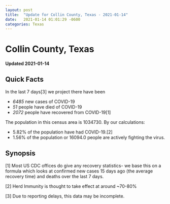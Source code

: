 ```yaml
---
layout: post
title:  "Update for Collin County, Texas - 2021-01-14"
date:   2021-01-14 01:01:29 -0600
categories: Texas
---
```


# Collin County, Texas
#### Updated 2021-01-14

## Quick Facts

In the last 7 days[3] we project there have been
- *6485* new cases of COVID-19
- *51* people have died of COVID-19
- *2072* people have recovered from COVID-19[1]

The population in this census area is 1034730. By our calculations:
- 5.82% of the population have had COVID-19.[2]
- 1.56% of the population or 16094.0 people are actively fighting the virus.

## Synopsis




[1] Most US CDC offices do give any recovery statistics- we base this on a formula which looks at confirmed new cases
15 days ago (the average recovery time) and deaths over the last 7 days.

[2] Herd Immunity is thought to take effect at around ~70-80%

[3] Due to reporting delays, this data may be incomplete.
 
    